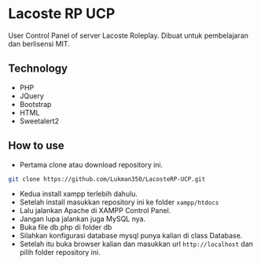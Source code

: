 # Lacoste RP UCP
User Control Panel of server Lacoste Roleplay. Dibuat untuk pembelajaran dan berlisensi MIT.

## Technology
- PHP
- JQuery
- Bootstrap
- HTML
- Sweetalert2

## How to use
- Pertama clone atau download repository ini.
```sh
git clone https://github.com/Lukman350/LacosteRP-UCP.git
```
- Kedua install xampp terlebih dahulu.
- Setelah install masukkan repository ini ke folder `xampp/htdocs`
- Lalu jalankan Apache di XAMPP Control Panel.
- Jangan lupa jalankan juga MySQL nya.
- Buka file db.php di folder db
- Silahkan konfigurasi database mysql punya kalian di class Database.
- Setelah itu buka browser kalian dan masukkan url `http://localhost` dan pilih folder repository ini.
